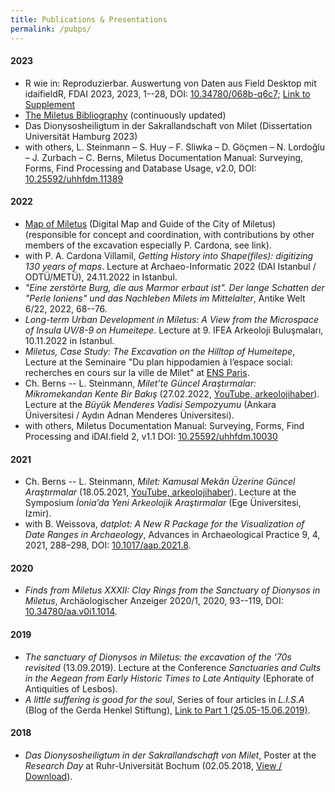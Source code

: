 ```yaml
---
title: Publications & Presentations
permalink: /pubps/
---
```


#### 2023
* R wie in: Reproduzierbar. Auswertung von Daten aus Field Desktop mit idaifieldR, FDAI 2023, 2023, 1--28, DOI: [10.34780/068b-q6c7](https://doi.org/10.34780/068b-q6c7); [Link to Supplement](https://doi.org/10.34780/8296-sm74)
* [The Miletus Bibliography](https://github.com/lsteinmann/Miletus_Bibliography) (continuously updated)
* Das Dionysosheiligtum in der Sakrallandschaft von Milet (Dissertation Universität Hamburg 2023)
* with others, L. Steinmann – S. Huy – F. Sliwka – D. Göçmen – N. Lordoğlu – J. Zurbach – C. Berns, Miletus Documentation Manual: Surveying, Forms, Find Processing and Database Usage, v2.0, DOI: [10.25592/uhhfdm.11389](https://doi.org/10.25592/uhhfdm.11389)


#### 2022
* [Map of Miletus](https://geoserver.dainst.org/maps/5764) (Digital Map and Guide of the City of Miletus) (responsible for concept and coordination, with contributions by other members of the excavation especially P. Cardona, see link).
* with P. A. Cardona Villamil, *Getting History into Shape(files): digitizing 130 years of maps*. Lecture at Archaeo-Informatic 2022 (DAI Istanbul / ODTÜ/METÜ), 24.11.2022 in Istanbul.
* *"Eine zerstörte Burg, die aus Marmor erbaut ist". Der lange Schatten der "Perle Ioniens" und das Nachleben Milets im Mittelalter*, Antike Welt 6/22, 2022, 68--76.
* *Long-term Urban Development in Miletus: A View from the Microspace of Insula UV/8-9 on Humeitepe*. Lecture at 9. IFEA Arkeoloji Buluşmaları, 10.11.2022 in Istanbul.
* *Miletus, Case Study: The Excavation on the Hilltop of Humeitepe*, Lecture at the Seminaire "Du plan hippodamien à l’espace social: recherches en cours sur la ville de Milet" at [ENS Paris](http://www.archeo.ens.fr/Du-plan-hippodamien-a-l-espace-social-recherches-en-cours-sur-la-ville-de-Milet.html?lang=fr).
* Ch. Berns -- L. Steinmann, *Milet’te Güncel Araştırmalar: Mikromekandan Kente Bir Bakış* (27.02.2022, [YouTube, arkeolojihaber](https://youtu.be/mRG4QGms61U)). Lecture at the *Büyük Menderes Vadisi Sempozyumu* (Ankara Üniversitesi / Aydın Adnan Menderes Üniversitesi).
* with others, Miletus Documentation Manual: Surveying, Forms, Find Processing and iDAI.field 2, v1.1 DOI: [10.25592/uhhfdm.10030](https://doi.org/10.25592/uhhfdm.10030)


#### 2021
* Ch. Berns -- L. Steinmann, *Milet: Kamusal Mekân Üzerine Güncel Araştırmalar* (18.05.2021, [YouTube, arkeolojihaber](https://youtu.be/QZicj3FHRWU?t=204)). Lecture at the Symposium *İonia’da Yeni Arkeolojik Araştırmalar* (Ege Üniversitesi, Izmir).
* with B. Weissova, *datplot: A New R Package for the Visualization of Date Ranges in Archaeology*, Advances in Archaeological Practice 9, 4, 2021, 288–298, DOI: [10.1017/aap.2021.8](https://doi.org/10.1017/aap.2021.8).

#### 2020
* *Finds from Miletus XXXII: Clay Rings from the Sanctuary of Dionysos in Miletus*, Archäologischer Anzeiger 2020/1, 2020, 93--119, DOI: [10.34780/aa.v0i1.1014](https://doi.org/10.34780/aa.v0i1.1014).

#### 2019
* *The sanctuary of Dionysos in Miletus: the excavation of the ‘70s revisited* (13.09.2019). Lecture at the Conference *Sanctuaries and Cults in the Aegean from Early Historic Times to Late Antiquity* (Ephorate of Antiquities of Lesbos).
* *A little suffering is good for the soul*, Series of four articles in *L.I.S.A* (Blog of the Gerda Henkel Stiftung), [Link to Part 1 (25.05-15.06.2019)](https://lisa.gerda-henkel-stiftung.de/a_little_suffering_is_good_for_the_soul?nav_id=8257).

#### 2018
* *Das Dionysosheiligtum in der Sakrallandschaft von Milet*, Poster at the *Research Day* at Ruhr-Universität Bochum (02.05.2018, [View / Download](/assets/downloads/Steinmann_Dionysosheiligtum_Milet_Poster_web.png)).

